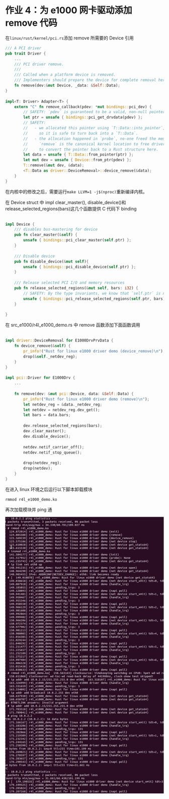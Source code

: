 # 作业 4：为 e1000 网卡驱动添加 remove 代码

在`linux/rust/kernel/pci.rs`添加 remove 所需要的 Device 引用

```rust
/// A PCI driver
pub trait Driver {
    ...
    /// PCI driver remove.
    ///
    /// Called when a platform device is removed.
    /// Implementers should prepare the device for complete removal here.
    fn remove(dev:&mut Device, _data: &Self::Data);
}

impl<T: Driver> Adapter<T> {
    extern "C" fn remove_callback(pdev: *mut bindings::pci_dev) {
        // SAFETY: `pdev` is guaranteed to be a valid, non-null pointer.
        let ptr = unsafe { bindings::pci_get_drvdata(pdev) };
        // SAFETY:
        //   - we allocated this pointer using `T::Data::into_pointer`,
        //     so it is safe to turn back into a `T::Data`.
        //   - the allocation happened in `probe`, no-one freed the memory,
        //     `remove` is the canonical kernel location to free driver data. so OK
        //     to convert the pointer back to a Rust structure here.
        let data = unsafe { T::Data::from_pointer(ptr) };
        let mut dev = unsafe { Device::from_ptr(pdev) };
        T::remove(&mut dev, &data);
        <T::Data as driver::DeviceRemoval>::device_remove(&data);
    }
}

```

在内核中的修改之后，需要运行`make LLVM=1 -j$(nproc)`重新编译内核。

在 Device struct 中 impl clear_master(), disable_device()和 release_selected_regions(bars)这几个函数提供 C 代码下 binding

```rust

impl Device {
    /// disables bus-mastering for device
    pub fn clear_master(&self) {
        unsafe { bindings::pci_clear_master(self.ptr) };
    }

    /// Disable device
    pub fn disable_device(&mut self){
        unsafe { bindings::pci_disable_device(self.ptr) };
    }

    /// Release selected PCI I/O and memory resources
    pub fn release_selected_regions(&mut self, bars: i32) {
        // SAFETY: By the type invariants, we know that `self.ptr` is non-null and valid.
        unsafe { bindings::pci_release_selected_regions(self.ptr, bars) };
    }

}
```

在 src_e1000/r4l_e1000_demo.rs 中 remove 函数添加下面函数调用

```rust

impl driver::DeviceRemoval for E1000DrvPrvData {
    fn device_remove(&self) {
        pr_info!("Rust for linux e1000 driver demo (device_remove)\n");
        drop(&self._netdev_reg);
    }
}

impl pci::Driver for E1000Drv {
    ...

    fn remove(dev: &mut pci::Device, data: &Self::Data) {
        pr_info!("Rust for linux e1000 driver demo (remove)\n");
        let netdev_reg = &data._netdev_reg;
        let netdev = netdev_reg.dev_get();
        let bars = data.bars;

        dev.release_selected_regions(bars);
        dev.clear_master();
        dev.disable_device();

        netdev.netif_carrier_off();
        netdev.netif_stop_queue();

        drop(netdev_reg);
        drop(netdev);
    }
}
```

在进入 linux 环境之后运行以下脚本卸载模块

```
rmmod r4l_e1000_demo.ko
```

再次加载模块并 ping 通

![alt text](Screenshot4.png "kernel compile")
